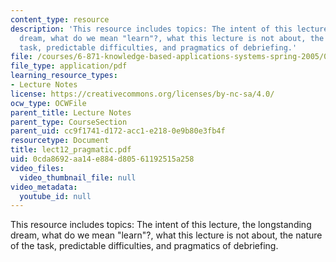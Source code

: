 ```yaml
---
content_type: resource
description: 'This resource includes topics: The intent of this lecture, the longstanding
  dream, what do we mean "learn"?, what this lecture is not about, the nature of the
  task, predictable difficulties, and pragmatics of debriefing.'
file: /courses/6-871-knowledge-based-applications-systems-spring-2005/0cda8692aa14e884d80561192515a258_lect12_pragmatic.pdf
file_type: application/pdf
learning_resource_types:
- Lecture Notes
license: https://creativecommons.org/licenses/by-nc-sa/4.0/
ocw_type: OCWFile
parent_title: Lecture Notes
parent_type: CourseSection
parent_uid: cc9f1741-d172-acc1-e218-0e9b80e3fb4f
resourcetype: Document
title: lect12_pragmatic.pdf
uid: 0cda8692-aa14-e884-d805-61192515a258
video_files:
  video_thumbnail_file: null
video_metadata:
  youtube_id: null
---
```

This resource includes topics: The intent of this lecture, the longstanding dream, what do we mean "learn"?, what this lecture is not about, the nature of the task, predictable difficulties, and pragmatics of debriefing.
